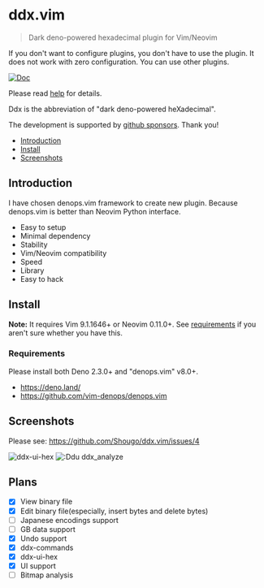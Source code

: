 # ddx.vim

> Dark deno-powered hexadecimal plugin for Vim/Neovim

If you don't want to configure plugins, you don't have to use the plugin. It
does not work with zero configuration. You can use other plugins.

[![Doc](https://img.shields.io/badge/doc-%3Ah%20ddx-orange.svg)](doc/ddx.txt)

Please read [help](doc/ddx.txt) for details.

Ddx is the abbreviation of "dark deno-powered heXadecimal".

The development is supported by
[github sponsors](https://github.com/sponsors/Shougo/). Thank you!

<!-- vim-markdown-toc GFM -->

- [Introduction](#introduction)
- [Install](#install)
- [Screenshots](#screenshots)

<!-- vim-markdown-toc -->

## Introduction

I have chosen denops.vim framework to create new plugin. Because denops.vim is
better than Neovim Python interface.

- Easy to setup
- Minimal dependency
- Stability
- Vim/Neovim compatibility
- Speed
- Library
- Easy to hack

## Install

**Note:** It requires Vim 9.1.1646+ or Neovim 0.11.0+. See
[requirements](#requirements) if you aren't sure whether you have this.

### Requirements

Please install both Deno 2.3.0+ and "denops.vim" v8.0+.

- <https://deno.land/>
- <https://github.com/vim-denops/denops.vim>

## Screenshots

Please see: https://github.com/Shougo/ddx.vim/issues/4

![ddx-ui-hex](https://private-user-images.githubusercontent.com/41495/504473009-aba36a7d-bce8-4461-aa11-58c5f0a45521.png)
![:Ddu ddx_analyze](https://private-user-images.githubusercontent.com/41495/504473202-4d0f0131-c089-4e95-a931-d6abb31f749e.png)

## Plans

- [x] View binary file
- [x] Edit binary file(especially, insert bytes and delete bytes)
- [ ] Japanese encodings support
- [ ] GB data support
- [x] Undo support
- [x] ddx-commands
- [x] ddx-ui-hex
- [x] UI support
- [ ] Bitmap analysis
